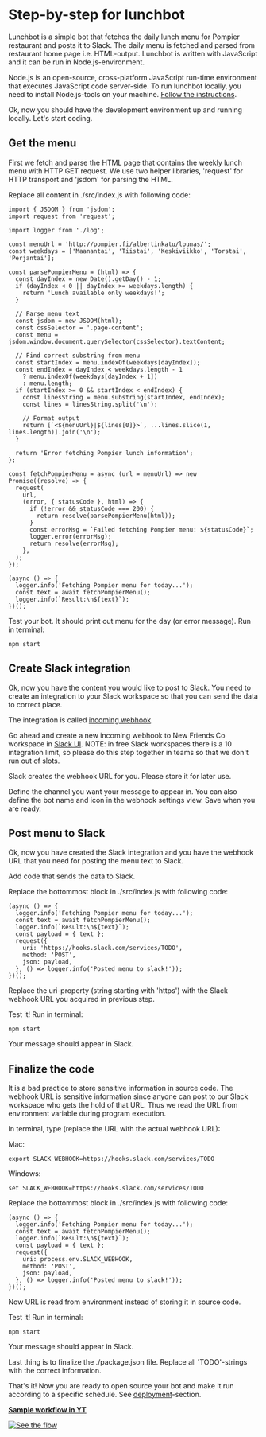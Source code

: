 # Step-by-step for lunchbot

Lunchbot is a simple bot that fetches the daily lunch menu for Pompier restaurant and posts it to Slack. The daily menu is fetched and parsed from restaurant home page i.e. HTML-output. Lunchbot is written with JavaScript and it can be run in Node.js-environment.

Node.js is an open-source, cross-platform JavaScript run-time environment that executes JavaScript code server-side. To run lunchbot locally, you need to install Node.js-tools on your machine. [Follow the instructions](./node-env.md).

Ok, now you should have the development environment up and running locally. Let's start coding.

## Get the menu

First we fetch and parse the HTML page that contains the weekly lunch menu with HTTP GET request.
We use two helper libraries, 'request' for HTTP transport and 'jsdom' for parsing the HTML.

Replace all content in ./src/index.js with following code:

```
import { JSDOM } from 'jsdom';
import request from 'request';

import logger from './log';

const menuUrl = 'http://pompier.fi/albertinkatu/lounas/';
const weekdays = ['Maanantai', 'Tiistai', 'Keskiviikko', 'Torstai', 'Perjantai'];

const parsePompierMenu = (html) => {
  const dayIndex = new Date().getDay() - 1;
  if (dayIndex < 0 || dayIndex >= weekdays.length) {
    return 'Lunch available only weekdays!';
  }

  // Parse menu text
  const jsdom = new JSDOM(html);
  const cssSelector = '.page-content';
  const menu = jsdom.window.document.querySelector(cssSelector).textContent;

  // Find correct substring from menu
  const startIndex = menu.indexOf(weekdays[dayIndex]);
  const endIndex = dayIndex < weekdays.length - 1
    ? menu.indexOf(weekdays[dayIndex + 1])
    : menu.length;
  if (startIndex >= 0 && startIndex < endIndex) {
    const linesString = menu.substring(startIndex, endIndex);
    const lines = linesString.split('\n');

    // Format output
    return [`<${menuUrl}|${lines[0]}>`, ...lines.slice(1, lines.length)].join('\n');
  }

  return 'Error fetching Pompier lunch information';
};

const fetchPompierMenu = async (url = menuUrl) => new Promise((resolve) => {
  request(
    url,
    (error, { statusCode }, html) => {
      if (!error && statusCode === 200) {
        return resolve(parsePompierMenu(html));
      }
      const errorMsg = `Failed fetching Pompier menu: ${statusCode}`;
      logger.error(errorMsg);
      return resolve(errorMsg);
    },
  );
});

(async () => {
  logger.info('Fetching Pompier menu for today...');
  const text = await fetchPompierMenu();
  logger.info(`Result:\n${text}`);
})();
```

Test your bot. It should print out menu for the day (or error message). Run in terminal:

```
npm start
```

## Create Slack integration

Ok, now you have the content you would like to post to Slack. You need to create an integration to your Slack workspace so that you can send the data to correct place.

The integration is called [incoming webhook](https://api.slack.com/incoming-webhooks).

Go ahead and create a new incoming webhook to New Friends Co workspace in [Slack UI](https://newfriendsco.slack.com/apps/new/A0F7XDUAZ-incoming-webhooks).
NOTE: in free Slack workspaces there is a 10 integration limit, so please do this step together in teams so that we don't run out of slots.

Slack creates the webhook URL for you. Please store it for later use.

Define the channel you want your message to appear in. You can also define the bot name and icon in the webhook settings view. Save when you are ready.

## Post menu to Slack

Ok, now you have created the Slack integration and you have the webhook URL that you need for posting the menu text to Slack.

Add code that sends the data to Slack.

Replace the bottommost block in ./src/index.js with following code:

```
(async () => {
  logger.info('Fetching Pompier menu for today...');
  const text = await fetchPompierMenu();
  logger.info(`Result:\n${text}`);
  const payload = { text };
  request({
    uri: 'https://hooks.slack.com/services/TODO',
    method: 'POST',
    json: payload,
  }, () => logger.info('Posted menu to slack!'));
})();
```

Replace the uri-property (string starting with 'https') with the Slack webhook URL you acquired in previous step.

Test it! Run in terminal:

```
npm start
```

Your message should appear in Slack.

## Finalize the code

It is a bad practice to store sensitive information in source code. The webhook URL is sensitive information since anyone can post to our Slack workspace who gets the hold of that URL. Thus we read the URL from environment variable during program execution.

In terminal, type (replace the URL with the actual webhook URL):

Mac:

```
export SLACK_WEBHOOK=https://hooks.slack.com/services/TODO
```

Windows:

```
set SLACK_WEBHOOK=https://hooks.slack.com/services/TODO
```

Replace the bottommost block in ./src/index.js with following code:

```
(async () => {
  logger.info('Fetching Pompier menu for today...');
  const text = await fetchPompierMenu();
  logger.info(`Result:\n${text}`);
  const payload = { text };
  request({
    uri: process.env.SLACK_WEBHOOK,
    method: 'POST',
    json: payload,
  }, () => logger.info('Posted menu to slack!'));
})();
```

Now URL is read from environment instead of storing it in source code.

Test it! Run in terminal:

```
npm start
```

Your message should appear in Slack.

Last thing is to finalize the ./package.json file. Replace all 'TODO'-strings with the correct information.

That's it! Now you are ready to open source your bot and make it run according to a specific schedule. See [deployment](./deployment.md)-section.


**[Sample workflow in YT](http://www.youtube.com/watch?v=ZqbcFRHZ7WM)**

[![See the flow](https://img.youtube.com/vi/ZqbcFRHZ7WM/0.jpg)](http://www.youtube.com/watch?v=ZqbcFRHZ7WM)

